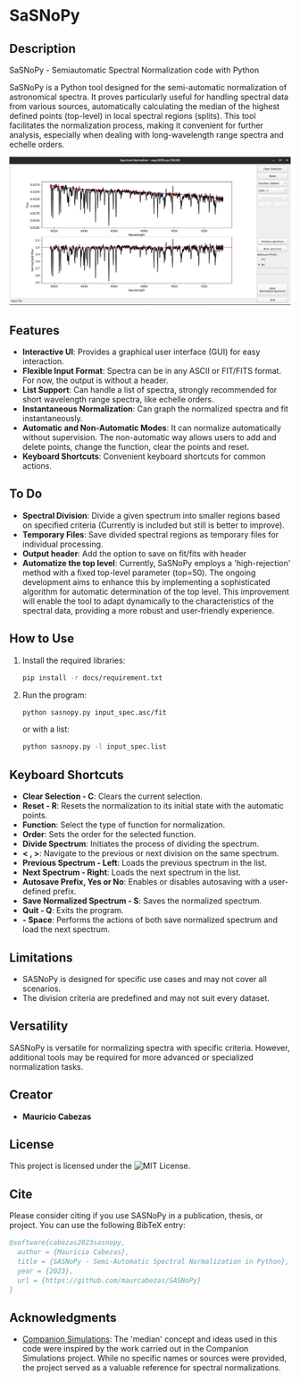 # SaSNoPy

## Description

SaSNoPy - Semiautomatic Spectral Normalization code with Python

SaSNoPy is a Python tool designed for the semi-automatic normalization of astronomical spectra. It proves particularly useful for handling spectral data from various sources, automatically calculating the median of the highest defined points (top-level) in local spectral regions (splits). This tool facilitates the normalization process, making it convenient for further analysis, especially when dealing with long-wavelength range spectra and echelle orders.

![SASNoPy on pyQT window](docs/sasnopy.png)

## Features

- **Interactive UI**: Provides a graphical user interface (GUI) for easy interaction.
- **Flexible Input Format**: Spectra can be in any ASCII or FIT/FITS format. For now, the output is without a header.
- **List Support**: Can handle a list of spectra, strongly recommended for short wavelength range spectra, like echelle orders.
- **Instantaneous Normalization**: Can graph the normalized spectra and fit instantaneously.
- **Automatic and Non-Automatic Modes**: It can normalize automatically without supervision. The non-automatic way allows users to add and delete points, change the function, clear the points and reset.
- **Keyboard Shortcuts**: Convenient keyboard shortcuts for common actions.

  
## To Do

- **Spectral Division**: Divide a given spectrum into smaller regions based on specified criteria (Currently is included but still is better to improve).
- **Temporary Files**: Save divided spectral regions as temporary files for individual processing.
- **Output header**: Add the option to save on fit/fits with header
- **Automatize the top level**: Currently, SaSNoPy employs a 'high-rejection' method with a fixed top-level parameter (top=50). The ongoing development aims to enhance this by implementing a sophisticated algorithm for automatic determination of the top level. This improvement will enable the tool to adapt dynamically to the characteristics of the spectral data, providing a more robust and user-friendly experience.

## How to Use

1. Install the required libraries:

    ```bash
    pip install -r docs/requirement.txt
    ```

3. Run the program:

    ```bash
    python sasnopy.py input_spec.asc/fit 
    ```
    or with a list:
   
    ```bash
    python sasnopy.py -l input_spec.list
    ```

## Keyboard Shortcuts

- **Clear Selection - C**: Clears the current selection.
- **Reset - R**: Resets the normalization to its initial state with the automatic points.
- **Function**: Select the type of function for normalization.
- **Order**: Sets the order for the selected function.
- **Divide Spectrum**: Initiates the process of dividing the spectrum.
- **< , >**: Navigate to the previous or next division on the same spectrum.
- **Previous Spectrum - Left**: Loads the previous spectrum in the list.
- **Next Spectrum - Right**: Loads the next spectrum in the list.
- **Autosave Prefix, Yes or No**: Enables or disables autosaving with a user-defined prefix.
- **Save Normalized Spectrum - S**: Saves the normalized spectrum.
- **Quit - Q**: Exits the program.
- **- Space**: Performs the actions of both save normalized spectrum and load the next spectrum.

   

## Limitations

- SASNoPy is designed for specific use cases and may not cover all scenarios.
- The division criteria are predefined and may not suit every dataset.

## Versatility

SASNoPy is versatile for normalizing spectra with specific criteria. However, additional tools may be required for more advanced or specialized normalization tasks.

## Creator

- **Mauricio Cabezas**
  
## License

This project is licensed under the ![MIT License](LICENSE).

## Cite

Please consider citing if you use SASNoPy in a publication, thesis, or project. You can use the following BibTeX entry:

```bibtex
@software{cabezas2023sasnopy,
  author = {Mauricio Cabezas},
  title = {SASNoPy - Semi-Automatic Spectral Normalization in Python},
  year = {2023},
  url = {https://github.com/maurcabezas/SASNoPy}
}
```


## Acknowledgments

- [Companion Simulations](https://notebook.community/jason-neal/companion_simulations/Notebooks/Spectrum_Normalizations): The 'median' concept and ideas used in this code were inspired by the work carried out in the Companion Simulations project. While no specific names or sources were provided, the project served as a valuable reference for spectral normalizations.
  
